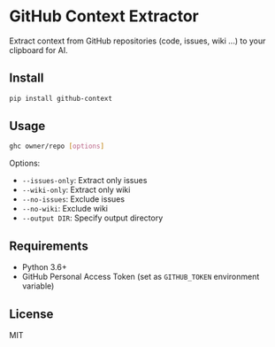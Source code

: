 # GitHub Context Extractor

Extract context from GitHub repositories (code, issues, wiki ...) to your clipboard for AI.

## Install

```bash
pip install github-context
```

## Usage

```bash
ghc owner/repo [options]
```

Options:
- `--issues-only`: Extract only issues
- `--wiki-only`: Extract only wiki
- `--no-issues`: Exclude issues
- `--no-wiki`: Exclude wiki
- `--output DIR`: Specify output directory

## Requirements

- Python 3.6+
- GitHub Personal Access Token (set as `GITHUB_TOKEN` environment variable)

## License

MIT
